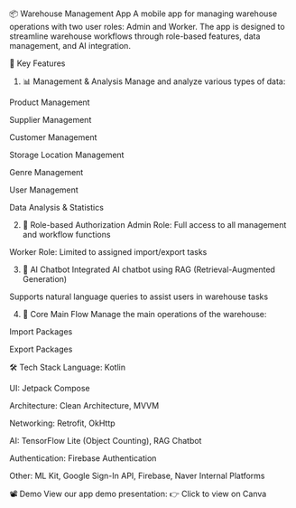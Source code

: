 📦 Warehouse Management App
A mobile app for managing warehouse operations with two user roles: Admin and Worker.
The app is designed to streamline warehouse workflows through role-based features, data management, and AI integration.

🔑 Key Features
1. 📊 Management & Analysis
Manage and analyze various types of data:

Product Management

Supplier Management

Customer Management

Storage Location Management

Genre Management

User Management

Data Analysis & Statistics

2. 🔐 Role-based Authorization
Admin Role: Full access to all management and workflow functions

Worker Role: Limited to assigned import/export tasks

3. 🤖 AI Chatbot
Integrated AI chatbot using RAG (Retrieval-Augmented Generation)

Supports natural language queries to assist users in warehouse tasks

4. 🔁 Core Main Flow
Manage the main operations of the warehouse:

Import Packages

Export Packages

🛠️ Tech Stack
Language: Kotlin

UI: Jetpack Compose

Architecture: Clean Architecture, MVVM

Networking: Retrofit, OkHttp

AI: TensorFlow Lite (Object Counting), RAG Chatbot

Authentication: Firebase Authentication

Other: ML Kit, Google Sign-In API, Firebase, Naver Internal Platforms

📽 Demo
View our app demo presentation:
👉 Click to view on Canva
